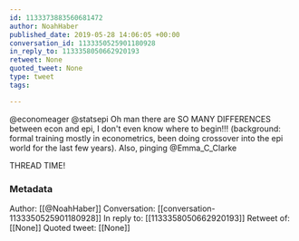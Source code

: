 ```yaml
---
id: 1133373883560681472
author: NoahHaber
published_date: 2019-05-28 14:06:05 +00:00
conversation_id: 1133350525901180928
in_reply_to: 1133358050662920193
retweet: None
quoted_tweet: None
type: tweet
tags:

---
```


@economeager @statsepi Oh man there are SO MANY DIFFERENCES between econ and epi, I don't even know where to begin!!! (background: formal training mostly in econometrics, been doing crossover into the epi world for the last few years). Also, pinging @Emma_C_Clarke 

THREAD TIME!

### Metadata

Author: [[@NoahHaber]]
Conversation: [[conversation-1133350525901180928]]
In reply to: [[1133358050662920193]]
Retweet of: [[None]]
Quoted tweet: [[None]]
